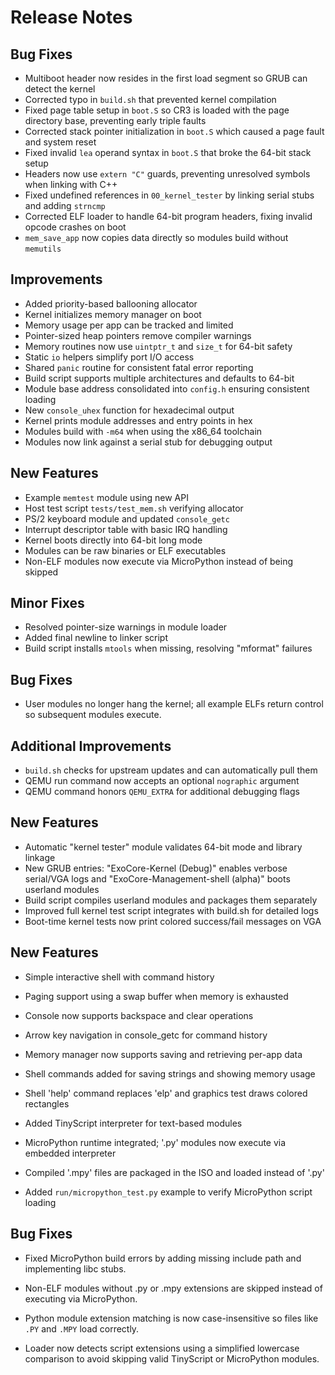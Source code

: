 # Release Notes

## Bug Fixes
- Multiboot header now resides in the first load segment so GRUB can detect the kernel
- Corrected typo in `build.sh` that prevented kernel compilation
- Fixed page table setup in `boot.S` so CR3 is loaded with the page directory base, preventing early triple faults
- Corrected stack pointer initialization in `boot.S` which caused a page fault and system reset
- Fixed invalid `lea` operand syntax in `boot.S` that broke the 64-bit stack setup
- Headers now use `extern "C"` guards, preventing unresolved symbols when linking with C++
- Fixed undefined references in `00_kernel_tester` by linking serial stubs and adding `strncmp`
- Corrected ELF loader to handle 64-bit program headers, fixing invalid opcode crashes on boot
- `mem_save_app` now copies data directly so modules build without `memutils`

## Improvements
- Added priority-based ballooning allocator
- Kernel initializes memory manager on boot
- Memory usage per app can be tracked and limited
- Pointer-sized heap pointers remove compiler warnings
- Memory routines now use `uintptr_t` and `size_t` for 64-bit safety
- Static `io` helpers simplify port I/O access
- Shared `panic` routine for consistent fatal error reporting
- Build script supports multiple architectures and defaults to 64-bit
- Module base address consolidated into `config.h` ensuring consistent loading
- New `console_uhex` function for hexadecimal output
- Kernel prints module addresses and entry points in hex
- Modules build with `-m64` when using the x86_64 toolchain
- Modules now link against a serial stub for debugging output

## New Features
- Example `memtest` module using new API
- Host test script `tests/test_mem.sh` verifying allocator
- PS/2 keyboard module and updated `console_getc`
- Interrupt descriptor table with basic IRQ handling
- Kernel boots directly into 64-bit long mode
- Modules can be raw binaries or ELF executables
- Non-ELF modules now execute via MicroPython instead of being skipped

## Minor Fixes
- Resolved pointer-size warnings in module loader
- Added final newline to linker script
- Build script installs `mtools` when missing, resolving "mformat" failures

## Bug Fixes
- User modules no longer hang the kernel; all example ELFs return control so
  subsequent modules execute.

## Additional Improvements
- `build.sh` checks for upstream updates and can automatically pull them
- QEMU run command now accepts an optional `nographic` argument
- QEMU command honors `QEMU_EXTRA` for additional debugging flags


## New Features
- Automatic "kernel tester" module validates 64-bit mode and library linkage
- New GRUB entries: "ExoCore-Kernel (Debug)" enables verbose serial/VGA logs and "ExoCore-Management-shell (alpha)" boots userland modules
- Build script compiles userland modules and packages them separately
- Improved full kernel test script integrates with build.sh for detailed logs
- Boot-time kernel tests now print colored success/fail messages on VGA

## New Features
- Simple interactive shell with command history
- Paging support using a swap buffer when memory is exhausted
- Console now supports backspace and clear operations
- Arrow key navigation in console_getc for command history
- Memory manager now supports saving and retrieving per-app data
- Shell commands added for saving strings and showing memory usage
- Shell 'help' command replaces 'elp' and graphics test draws colored rectangles

- Added TinyScript interpreter for text-based modules
- MicroPython runtime integrated; '.py' modules now execute via embedded interpreter
- Compiled '.mpy' files are packaged in the ISO and loaded instead of '.py'
- Added `run/micropython_test.py` example to verify MicroPython script loading

## Bug Fixes
- Fixed MicroPython build errors by adding missing include path and implementing libc stubs.
- Non-ELF modules without .py or .mpy extensions are skipped instead of executing via MicroPython.
- Python module extension matching is now case-insensitive so files like `.PY` and `.MPY` load correctly.

- Loader now detects script extensions using a simplified lowercase comparison to avoid skipping valid TinyScript or MicroPython modules.

